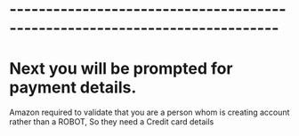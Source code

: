 # ---------------------------------------------------------------------------
# Next you will be prompted for payment details.

Amazon required to validate that you are a person whom is creating account rather than a ROBOT, So they need a Credit card details